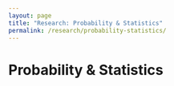 ```yaml
---
layout: page
title: "Research: Probability & Statistics"
permalink: /research/probability-statistics/
---
```


# Probability & Statistics



